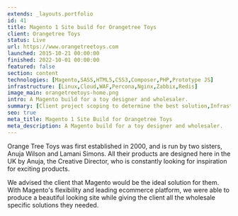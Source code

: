 ```yaml
---
extends: _layouts.portfolio
id: 41
title: Magento 1 Site build for Orangetree Toys
client: Orangetree Toys
status: Live
url: https://www.orangetreetoys.com
launched: 2015-10-21 00:00:00
finished: 2022-10-01 00:00:00
featured: false
section: content
technologies: [Magento,SASS,HTML5,CSS3,Composer,PHP,Prototype JS]
infrastructure: [Linux,Cloud,WAF,Percona,Nginx,Zabbix,Redis]
image_main: orangetreetoys-home.png
intro: A Magento build for a toy designer and wholesaler.
summary: [Client project scoping to determine the best solution,Infrastructure setup and configuration,Ongoing monitoring of the solution,Support and update planning,Custom module creation for client specific functionality,Module suggestion to improve sales and user experience,Security service setup and configuration,Server migration planning and execution]
seo: true
meta_title: Magento 1 Site Build for Orangetree Toys
meta_description: A Magento build for a toy designer and wholesaler.
---
```


Orange Tree Toys was first established in 2000, and is run by two sisters, Anuja Wilson and Lamani Simons. All their products are designed here in the UK by Anuja, the Creative Director, who is constantly looking for inspiration for exciting products.

We advised the client that Magento would be the ideal solution for them. With Magento's flexibility and leading ecommerce platform, we were able to produce a beautiful looking site while giving the client all the wholesale specific solutions they needed.
